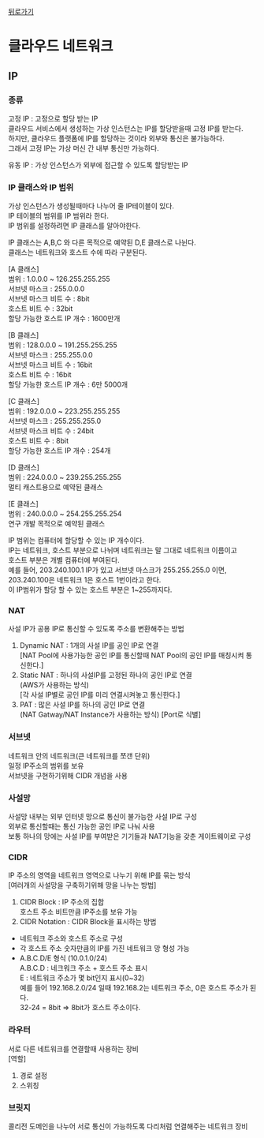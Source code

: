 [뒤로가기](../../README.md)

# 클라우드 네트워크

## IP

### 종류

고정 IP : 고정으로 할당 받는 IP<br>
클라우드 서비스에서 생성하는 가상 인스턴스는 IP를 할당받을때 고정 IP를 받는다.<br>
하지만, 클라우드 플랫폼에 IP를 할당하는 것이라 외부와 통신은 불가능하다.<br>
그래서 고정 IP는 가상 머신 간 내부 통신만 가능하다.<br>

유동 IP : 가상 인스턴스가 외부에 접근할 수 있도록 할당받는 IP<br>

### IP 클래스와 IP 범위

가상 인스턴스가 생성될때마다 나누어 줄 IP테이블이 있다.<br>
IP 테이블의 범위를 IP 범위라 한다.<br>
IP 범위를 설정하려면 IP 클래스를 알아야한다.<br>

IP 클래스는 A,B,C 와 다른 목적으로 예약된 D,E 클래스로 나뉜다.<br>
클래스는 네트워크와 호스트 수에 따라 구분된다.<br>

[A 클래스]<br>
범위 : 1.0.0.0 ~ 126.255.255.255<br>
서브넷 마스크 : 255.0.0.0<br>
서브넷 마스크 비트 수 : 8bit<br>
호스트 비트 수 : 32bit<br>
할당 가능한 호스트 IP 개수 : 1600만개<br>

[B 클래스] <br>
범위 : 128.0.0.0 ~ 191.255.255.255<br>
서브넷 마스크 : 255.255.0.0<br>
서브넷 마스크 비트 수 : 16bit<br>
호스트 비트 수 : 16bit<br>
할당 가능한 호스트 IP 개수 : 6만 5000개<br>

[C 클래스]<br>
범위 : 192.0.0.0 ~ 223.255.255.255<br>
서브넷 마스크 : 255.255.255.0<br>
서브넷 마스크 비트 수 : 24bit<br>
호스트 비트 수 : 8bit<br>
할당 가능한 호스트 IP 개수 : 254개<br>

[D 클래스]<br>
범위 : 224.0.0.0 ~ 239.255.255.255<br>
멀티 캐스트용으로 예약된 클래스<br>

[E 클래스]<br>
범위 : 240.0.0.0 ~ 254.255.255.254<br>
연구 개발 목적으로 예약된 클래스<br>

IP 범위는 컴퓨터에 할당할 수 있는 IP 개수이다.<br>
IP는 네트워크, 호스트 부분으로 나뉘며 네트워크는 말 그대로 네트워크 이름이고<br>
호스트 부분은 개별 컴퓨터에 부여된다.<br>
예를 들어, 203.240.100.1 IP가 있고 서브넷 마스크가 255.255.255.0 이면,<br>
203.240.100은 네트워크 1은 호스트 1번이라고 한다.<br>
이 IP범위가 할당 할 수 있는 호스트 부분은 1~255까지다.<br>

### NAT

사설 IP가 공용 IP로 통신할 수 있도록 주소를 변환해주는 방법

1. Dynamic NAT : 1개의 사설 IP를 공인 IP로 연결<br>[NAT Pool에 사용가능한 공인 IP를 통신할때 NAT Pool의 공인 IP를 매칭시켜 통신한다.]
2. Static NAT : 하나의 사설IP를 고정된 하나의 공인 IP로 연결<br>(AWS가 사용하는 방식)<br>
   [각 사설 IP별로 공인 IP를 미리 연결시켜놓고 통신한다.]
3. PAT : 많은 사설 IP를 하나의 공인 IP로 연결<br>
   (NAT Gatway/NAT Instance가 사용하는 방식) [Port로 식별]

### 서브넷

네트워크 안의 네트워크(큰 네트워크를 쪼갠 단위)<br>
일정 IP주소의 범위를 보유<br>
서브넷을 구현하기위해 CIDR 개념을 사용<br>

### 사설망

사설망 내부는 외부 인터넷 망으로 통신이 불가능한 사설 IP로 구성<br>
외부로 통신할때는 통신 가능한 공인 IP로 나눠 사용<br>
보통 하나의 망에는 사설 IP를 부여받은 기기들과 NAT기능을 갖춘 게이트웨이로 구성<br>

### CIDR

IP 주소의 영역을 네트워크 영역으로 나누기 위해 IP를 묶는 방식<br>
[여러개의 사설망을 구축하기위해 망을 나누는 방법]<br>

1. CIDR Block : IP 주소의 집합<br>
   호스트 주소 비트만큼 IP주소를 보유 가능
2. CIDR Notation : CIDR Block을 표시하는 방법

- 네트워크 주소와 호스트 주소로 구성
- 각 호스트 주소 숫자만큼의 IP를 가진 네트워크 망 형성 가능
- A.B.C.D/E 형식 (10.0.1.0/24)<br>
  A.B.C.D : 네크워크 주소 + 호스트 주소 표시<br>
  E : 네트워크 주소가 몇 bit인지 표시(0~32)<br>
  예를 들어 192.168.2.0/24 일때 192.168.2는 네트워크 주소, 0은 호스트 주소가 된다.<br>
  32-24 = 8bit => 8bit가 호스트 주소이다.<br>

### 라우터

서로 다른 네트워크를 연결할때 사용하는 장비<br>
[역할]<br>

1. 경로 설정<br>
2. 스위칭<br>

### 브릿지

콜리전 도메인을 나누어 서로 통신이 가능하도록 다리처럼 연결해주는 네트워크 장비
